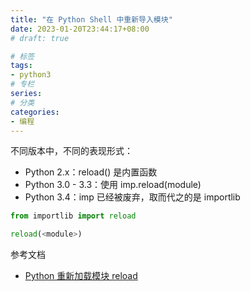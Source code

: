 ```yaml
---
title: "在 Python Shell 中重新导入模块"
date: 2023-01-20T23:44:17+08:00
# draft: true

# 标签
tags:
- python3
# 专栏
series:
# 分类
categories:
- 编程
---
```


不同版本中，不同的表现形式：
- Python 2.x：reload() 是内置函数
- Python 3.0 - 3.3：使用 imp.reload(module)
- Python 3.4：imp 已经被废弃，取而代之的是 importlib

```python
from importlib import reload

reload(<module>)
```

参考文档
- [Python 重新加载模块 reload](https://blog.csdn.net/lvhdbb/article/details/95230019)